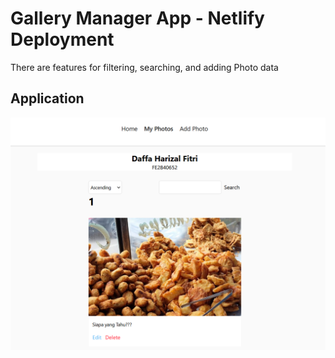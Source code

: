 # Gallery Manager App - Netlify Deployment

There are features for filtering, searching, and adding Photo data

## Application

![demo](./demo.png)

